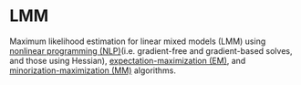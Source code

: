 # LMM

Maximum likelihood estimation for linear mixed models (LMM) using [nonlinear programming (NLP)](https://github.com/mmkim1210/biostat-257-2021-spring/blob/main/hw4/hw04.ipynb)(i.e. gradient-free and gradient-based solves, and those using Hessian), [expectation-maximization (EM)](https://github.com/mmkim1210/biostat-257-2021-spring/blob/main/hw5/hw05.ipynb), and [minorization-maximization (MM)](https://github.com/mmkim1210/biostat-257-2021-spring/blob/main/hw6/hw06.ipynb) algorithms.